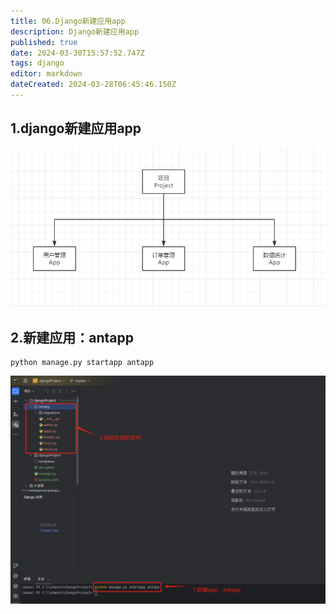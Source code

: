 ```yaml
---
title: 06.Django新建应用app
description: Django新建应用app
published: true
date: 2024-03-30T15:57:52.747Z
tags: django
editor: markdown
dateCreated: 2024-03-28T06:45:46.150Z
---
```


## 1.django新建应用app
![django新建应用app.png](/wiki/python/django/django新建应用app.png)

## 2.新建应用：antapp
```
python manage.py startapp antapp
```
![django新建应用antapp.png](/wiki/python/django/django新建应用antapp.png)

